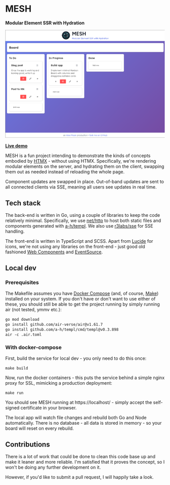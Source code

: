 # MESH
**Modular Element SSR with Hydration**

![Screengrab of MESH in action](preview.png)

**[Live demo](https://mesh.ajmoon.com)**

MESH is a fun project intending to demonstrate the kinds of concepts
embodied by [HTMX](https://htmx.org/) - without using HTMX. Specifically,
we're rendering modular elements on the server, and hydrating them on
the client, swapping them out as needed instead of reloading the whole page.

Component updates are swapped in place. Out-of-band updates are sent
to all connected clients via SSE, meaning all users see updates in
real time.

## Tech stack

The back-end is written in Go, using a couple of libraries to keep
the code relatively minimal. Specifically, we use
[net/http](https://pkg.go.dev/net/http) to host both static files
and components generated with [a-h/templ](https://templ.guide/). We also use
[r3labs/sse](https://github.com/r3labs/sse) for SSE handling.

The front-end is written in TypeScript and SCSS. Apart from
[Lucide](https://lucide.dev/) for icons, we're not using any libraries on the
front-end - just good old fashioned
[Web Components](https://developer.mozilla.org/en-US/docs/Web/API/Web_components)
and [EventSource](https://developer.mozilla.org/en-US/docs/Web/API/EventSource).

## Local dev

### Prerequisites

The Makefile assumes you have [Docker Compose](https://docs.docker.com/compose/)
(and, of course, [Make](https://www.gnu.org/software/make/)) installed on your system.
If you don't have or don't want to use either of these, you should still be able
to get the project running by simply running air (not tested, ymmv etc.):
```
go mod download
go install github.com/air-verse/air@v1.61.7
go install github.com/a-h/templ/cmd/templ@v0.3.898
air -c .air.toml
```

### With docker-compose

First, build the service for local dev - you only need to do this once:
```
make build
```

Now, run the docker containers - this puts the service behind a simple
nginx proxy for SSL, mimicking a production deployment:
```
make run
```

You should see MESH running at https://localhost/ - simply accept the
self-signed certificate in your browser.

The local app will watch file changes and rebuild both Go and Node automatically. There
is no database - all data is stored in memory - so your board will reset on every
rebuild.

## Contributions

There is a lot of work that could be done to clean this code base up and make it
leaner and more reliable. I'm satisfied that it proves the concept, so I won't be
doing any further development on it.

However, if you'd like to submit a pull request, I will happily take a look.
